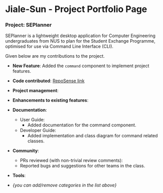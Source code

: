# Jiale-Sun - Project Portfolio Page

### Project: SEPlanner

SEPlanner is a lightweight desktop application for Computer Engineering undergraduates from NUS to plan for the Student
Exchange Programme, optimised for use via Command Line Interface (CLI).

Given below are my contributions to the project.

* **New Feature**: Added the `command` component to implement project features.

* **Code contributed**: [RepoSense link](https://nus-cs2113-ay2122s1.github.io/tp-dashboard/?search=&sort=groupTitle&sortWithin=title&since=2021-09-25&timeframe=commit&mergegroup=&groupSelect=groupByRepos&breakdown=false)

* **Project management**:

* **Enhancements to existing features**:

* **Documentation**:
    * User Guide:
        * Added documentation for the command component.
    * Developer Guide:
        * Added implementation and class diagram for command related classes.

* **Community**:
    * PRs reviewed (with non-trivial review comments):
    * Reported bugs and suggestions for other teams in the class.

* **Tools**:

* _{you can add/remove categories in the list above}_